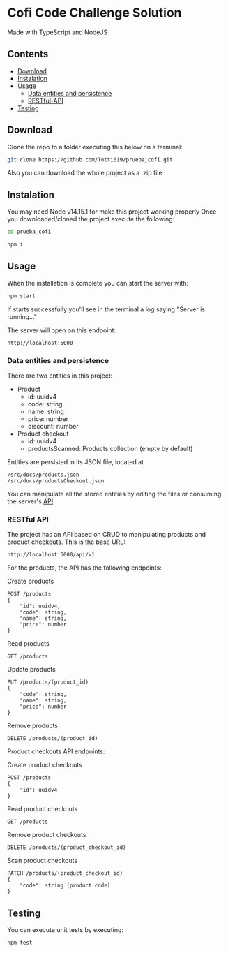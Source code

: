 # Cofi Code Challenge Solution

Made with TypeScript and NodeJS

## Contents

- [Download](#Download)
- [Instalation](#Instalation)
- [Usage](#Usage)
    - [Data entities and persistence](#Data-entities-and-persistence)
    - [RESTful-API](#RESTful-API)
- [Testing](#Testing)

## <a name="Download"></a>Download

Clone the repo to a folder executing this below on a terminal:
```bash
git clone https://github.com/Totti619/prueba_cofi.git
```

Also you can download the whole project as a .zip file

## <a name="Instalation"></a>Instalation

You may need Node v14.15.1 for make this project working properly
Once you downloaded/cloned the project execute the following:
```bash
cd prueba_cofi
```
```bash
npm i
```

## <a name="Usage"></a>Usage

When the installation is complete you can start the server with:
```bash
npm start
```

If starts successfully you'll see in the terminal a log saying "Server is running..."

The server will open on this endpoint:
```http
http://localhost:5000
```

### <a name="Data-entities-and-persistence"></a>Data entities and persistence

There are two entities in this project:
- Product
    - id: uuidv4
    - code: string
    - name: string
    - price: number
    - discount: number
- Product checkout
    - id: uuidv4
    - productsScanned: Products collection (empty by default)

Entities are persisted in its JSON file, located at
```
/src/docs/products.json
/src/docs/productsCheckout.json
```

You can manipulate all the stored entities by editing the files or consuming the server's [API](#RESTful-API)

### <a name="RESTful-API"></a>RESTful API

The project has an API based on CRUD to manipulating products and product checkouts. This is the base URL:
```http
http://localhost:5000/api/v1
```
For the products, the API has the following endpoints:

Create products
```http
POST /products
{
    "id": uuidv4,
    "code": string,
	"name": string,
	"price": number
}
```

Read products
```http
GET /products
```

Update products
```http
PUT /products/(product_id)
{
    "code": string,
	"name": string,
	"price": number
}
```

Remove products
```http
DELETE /products/(product_id)
```

Product checkouts API endpoints:

Create product checkouts
```http
POST /products
{
    "id": uuidv4
}
```

Read product checkouts
```http
GET /products
```

Remove product checkouts
```http
DELETE /products/(product_checkout_id)
```

Scan product checkouts
```http
PATCH /products/(product_checkout_id)
{
    "code": string (product code)
}
```

## <a name="Testing"></a>Testing

You can execute unit tests by executing:
```bash
npm test
```